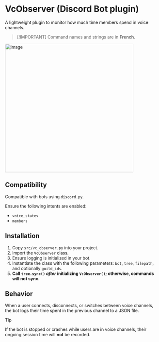 # VcObserver (Discord Bot plugin)

A lightweight plugin to monitor how much time members spend in voice channels.

> \[!IMPORTANT]
> Command names and strings are in **French**.

<img width="423" alt="image" src="https://github.com/user-attachments/assets/9255d7ef-b0c4-47da-afe8-2ffdf4f02e7d" />

## Compatibility

Compatible with bots using `discord.py`.

Ensure the following intents are enabled:

* `voice_states`
* `members`


## Installation

1. Copy `src/vc_observer.py` into your project.
2. Import the `VcObserver` class.
3. Ensure logging is initialized in your bot.
4. Instantiate the class with the following parameters: `bot`, `tree`, `filepath`, and optionally `guild_ids`.
5. **Call `tree.sync()` *after* initializing `VcObserver()`; otherwise, commands will not sync.**

## Behavior

When a user connects, disconnects, or switches between voice channels, the bot logs their time spent in the previous channel to a JSON file.

> [!TIP]
> If the bot is stopped or crashes while users are in voice channels, their ongoing session time will **not** be recorded.

